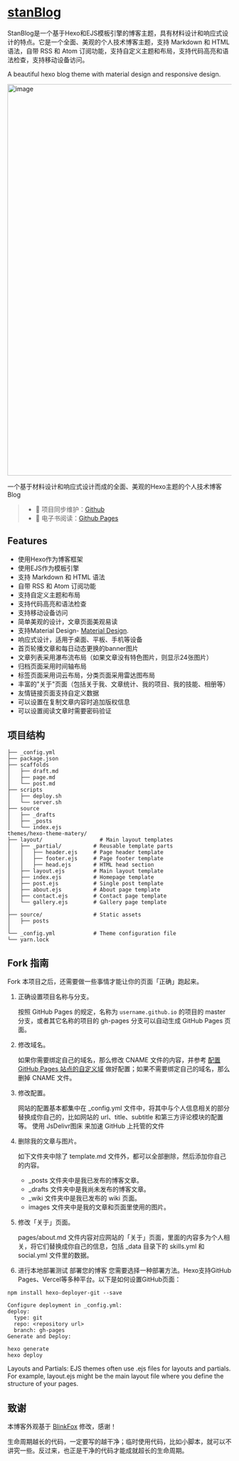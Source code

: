 # [stanBlog](https://stan370.github.io/)
StanBlog是一个基于Hexo和EJS模板引擎的博客主题，具有材料设计和响应式设计的特点。它是一个全面、美观的个人技术博客主题，支持 Markdown 和 HTML 语法，自带 RSS 和 Atom 订阅功能，支持自定义主题和布局，支持代码高亮和语法检查，支持移动设备访问。

A beautiful hexo blog theme with material design and responsive design.

<img width="878" alt="image" src="https://github.com/Stan370/stan370.github.io/assets/56168768/bf7c495d-a51c-4c2b-a454-7a66aa036b86">

一个基于材料设计和响应式设计而成的全面、美观的Hexo主题的个人技术博客Blog


> - 🔁 项目同步维护：[Github](https://github.com/Stan370/stan370.github.io/) 
> - 📖 电子书阅读：[Github Pages](https://stan370.github.io//) 

## Features

*   使用Hexo作为博客框架
*   使用EJS作为模板引擎
*   支持 Markdown 和 HTML 语法
*   自带 RSS 和 Atom 订阅功能
*   支持自定义主题和布局
*   支持代码高亮和语法检查
*   支持移动设备访问
*   简单美观的设计，文章页面美观易读
*   支持Material Design- [Material Design](https://material.io/).
*   响应式设计，适用于桌面、平板、手机等设备
*   首页轮播文章和每日动态更换的banner图片
*   文章列表采用瀑布流布局（如果文章没有特色图片，则显示24张图片）
*   归档页面采用时间轴布局
*   标签页面采用词云布局，分类页面采用雷达图布局
*   丰富的"关于"页面（包括关于我、文章统计、我的项目、我的技能、相册等）
*   友情链接页面支持自定义数据
*   可以设置在复制文章内容时追加版权信息
*   可以设置阅读文章时需要密码验证

## 项目结构
```
├── _config.yml
├── package.json
├── scaffolds
│   ├── draft.md
│   ├── page.md
│   └── post.md
├── scripts
│   ├── deploy.sh
│   └── server.sh
├── source
│   ├── _drafts
│   ├── _posts
│   └── index.ejs
themes/hexo-theme-matery/
├── layout/                  # Main layout templates
│   ├── _partial/          # Reusable template parts
│   │   ├── header.ejs     # Page header template
│   │   ├── footer.ejs     # Page footer template 
│   │   ├── head.ejs       # HTML head section
│   ├── layout.ejs         # Main layout template
│   ├── index.ejs          # Homepage template
│   ├── post.ejs           # Single post template
│   ├── about.ejs          # About page template
│   ├── contact.ejs        # Contact page template
│   └── gallery.ejs        # Gallery page template
│
├── source/                # Static assets
│   ├── posts
│
└── _config.yml            # Theme configuration file
└── yarn.lock
```

## Fork 指南

Fork 本项目之后，还需要做一些事情才能让你的页面「正确」跑起来。

1. 正确设置项目名称与分支。

   按照 GitHub Pages 的规定，名称为 `username.github.io` 的项目的 master 分支，或者其它名称的项目的 gh-pages 分支可以自动生成 GitHub Pages 页面。

2. 修改域名。

   如果你需要绑定自己的域名，那么修改 CNAME 文件的内容，并参考 [配置 GitHub Pages 站点的自定义域](https://docs.github.com/cn/pages/configuring-a-custom-domain-for-your-github-pages-site) 做好配置；如果不需要绑定自己的域名，那么删掉 CNAME 文件。

3. 修改配置。

   网站的配置基本都集中在 \_config.yml 文件中，将其中与个人信息相关的部分替换成你自己的，比如网站的 url、title、subtitle 和第三方评论模块的配置等。
   使用 JsDelivr图床 来加速 GitHub 上托管的文件

4. 删除我的文章与图片。

   如下文件夹中除了 template.md 文件外，都可以全部删除，然后添加你自己的内容。

   * \_posts 文件夹中是我已发布的博客文章。
   * \_drafts 文件夹中是我尚未发布的博客文章。
   * \_wiki 文件夹中是我已发布的 wiki 页面。
   * images 文件夹中是我的文章和页面里使用的图片。

5. 修改「关于」页面。

   pages/about.md 文件内容对应网站的「关于」页面，里面的内容多为个人相关，将它们替换成你自己的信息，包括 \_data 目录下的 skills.yml 和 social.yml 文件里的数据。

6. 进行本地部署测试
部署您的博客
您需要选择一种部署方法。Hexo支持GitHub Pages、Vercel等多种平台。以下是如何设置GitHub页面：
```
npm install hexo-deployer-git --save

Configure deployment in _config.yml:
deploy:
  type: git
  repo: <repository url>
  branch: gh-pages
Generate and Deploy:

hexo generate
hexo deploy
```
Layouts and Partials: EJS themes often use .ejs files for layouts and partials. For example, layout.ejs might be the main layout file where you define the structure of your pages.

## 致谢

本博客外观基于 [BlinkFox](http://blinkfox.com/) 修改，感谢！

生命周期越长的代码，一定要写的越干净；临时使用代码，比如小脚本，就可以不讲究一些。反过来，也正是干净的代码才能成就超长的生命周期。
